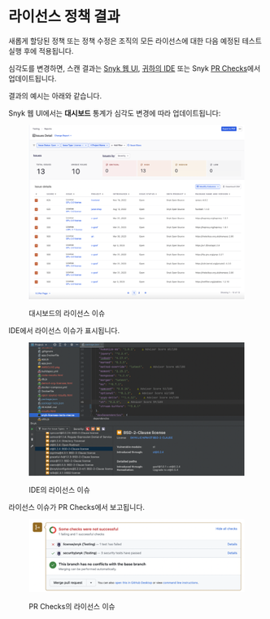 # 라이선스 정책 결과

새롭게 할당된 정책 또는 정책 수정은 조직의 모든 라이선스에 대한 다음 예정된 테스트 실행 후에 적용됩니다.

심각도를 변경하면, 스캔 결과는 [Snyk 웹 UI](../../../getting-started/snyk-web-ui.md), [귀하의 IDE](../../../scm-ide-and-ci-cd-integrations/snyk-ide-plugins-and-extensions/) 또는 Snyk [PR Checks](../../../scan-with-snyk/pull-requests/pull-request-checks/)에서 업데이트됩니다.

결과의 예시는 아래와 같습니다.

Snyk 웹 UI에서는 **대시보드** 통계가 심각도 변경에 따라 업데이트됩니다:

<div align="left">

<figure><img src="../../../.gitbook/assets/Screen Shot 2023-05-12 at 2.00.26 PM.png" alt="대시보드의 라이선스 이슈"><figcaption><p>대시보드의 라이선스 이슈</p></figcaption></figure>

</div>

IDE에서 라이선스 이슈가 표시됩니다.

<div align="left">

<figure><img src="../../../.gitbook/assets/image (13) (2).png" alt="IDE의 라이선스 이슈"><figcaption><p>IDE의 라이선스 이슈</p></figcaption></figure>

</div>

라이선스 이슈가 PR Checks에서 보고됩니다.

<div align="left">

<figure><img src="../../../.gitbook/assets/image (4) (4) (1).png" alt="PR Checks의 라이선스 이슈"><figcaption><p>PR Checks의 라이선스 이슈</p></figcaption></figure>

</div>